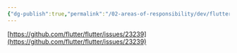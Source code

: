```yaml
---
{"dg-publish":true,"permalink":"/02-areas-of-responsibility/dev/flutter/flutter-error-type-color-is-not-a-subtype-of-type-material-color/","tags":["dev","flutter"],"noteIcon":""}
---
```



[https://github.com/flutter/flutter/issues/23239](https://github.com/flutter/flutter/issues/23239)